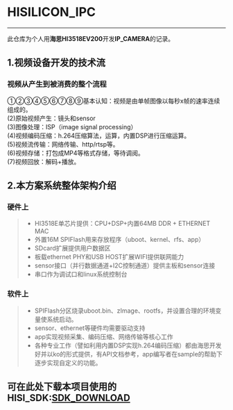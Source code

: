 # HISILICON_IPC
------
此仓库为个人用**海思HI3518EV200**开发**IP_CAMERA**的记录。

## 1.视频设备开发的技术流
### 视频从产生到被消费的整个流程
①②③④⑤⑥⑦⑧⑨基本认知：视频是由单帧图像以每秒x帧的速率连续组成的。             
(2)原始视频产生：镜头和sensor       
(3)图像处理：ISP（image signal processing）           
(4)视频编码压缩：h.264压缩算法，运算，内置DSP进行压缩运算。           
(5)视频流传输：网络传输、http/rtsp等。             
(6)视频存储：打包成MP4等格式存储，等待调阅。          
(7)视频回放：解码+播放。 

## 2.本方案系统整体架构介绍
### 硬件上
> * HI3518E单芯片提供：CPU+DSP+内置64MB DDR + ETHERNET MAC
> * 外置16M SPIFlash用来存放程序（uboot、kernel、rfs、app）
> * SDcard扩展提供用户数据区
> * 板载ethernet PHY和USB HOST扩展WIFI提供联网能力
> * sensor接口（并行数据通道+I2C控制通道）提供主板和sensor连接
> * 串口作为调试口和linux系统控制台

### 软件上
> * SPIFlash分区烧录uboot.bin、zImage、rootfs，并设置合理的环境变量使系统启动。
> * sensor、ethernet等硬件均需要驱动支持
> * app实现视频采集、编码压缩、网络传输等核心工作
> * 各种专业工作（譬如利用内置DSP实现h.264编码压缩）都由海思开发好并以ko的形式提供，有API文档参考，app编写者在sample的帮助下逐步实现自定义的功能。

## 可在此处下载本项目使用的HISI_SDK:[SDK_DOWNLOAD](https://pan.baidu.com/s/1jpmh3GCv9kPewSqKCXY99g)

